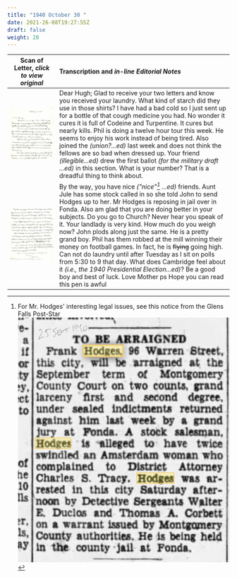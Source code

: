 ```yaml
---
title: "1940 October 30 "
date: 2021-26-08T19:27:55Z
draft: false
weight: 20
---
```

| Scan of Letter, *click to view original* | Transcription and *in-line Editorial Notes* |
| :---: | :--- |
| ![](img223.jpg?height=700px) | Dear Hugh; Glad to receive your two letters and know you received your laundry.  What kind of starch did they use in those shirts?  I have had a bad cold so I just sent up for a bottle of that cough medicine you had.  No wonder it cures it is full of Codeine and Turpentine.  It cures but nearly kills.  Phil is doing a twelve hour tour this week.  He seems to enjoy his work instead of being tired.  Also joined the *(union?...ed)* last week and does not think the fellows are so bad when dressed up. Your friend *(illegible...ed)* drew the first ballot *(for the military draft ...ed)* in this section.  What is your number? That is a dreadful thing to think about. |
| ![](img224.jpg?height=700px) | By the way, you have nice *("nice"[^1] ...ed)* friends.  Aunt Jule has some stock called in so she told John to send Hodges up to her.  Mr Hodges is reposing in jail over in Fonda.  Also am glad that you are doing better in your subjects.  Do you go to Church? Never hear you speak of it.  Your landlady is very kind.  How much do you weigh now?  John plods along just the same.  He is a pretty grand boy.  Phil has them robbed at the mill winning their money on football games.  In fact, he is ~~flying~~ going high.   Can not do laundry until after Tuesday as I sit on polls from 5:30 to 9 that day. What does Cambridge feel about it *(i.e., the 1940 Presidential Election...ed)*?  Be a good boy and best of luck.  Love Mother  ps Hope you can read this pen is awful |

[^1]: For Mr. Hodges' interesting legal  issues, see this notice from the Glens Falls Post-Star ![](IMG_0188.jpg?height=300px)
